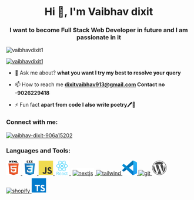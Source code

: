 <!-- [![MasterHead](https://www.wingstechsolutions.com/wp-content/uploads/2022/03/full-stack-development.gif)](https://rishavchanda.io)  -->
<img width="1000" align="center" src="https://www.wingstechsolutions.com/wp-content/uploads/2022/03/full-stack-development.gif" alt="">
<h1 align="center">Hi 👋, I'm Vaibhav dixit</h1>
<h3 align="center">I want to become Full Stack Web Developer in future and I am passionate in it</h3>
<img align="right" width="200" src="https://cdn.dribbble.com/users/1162077/screenshots/3848914/programmer.gif" alt="">

<p align="left"> <img src="https://komarev.com/ghpvc/?username=vaibhavdixit1&label=Profile%20views&color=0e75b6&style=flat" alt="vaibhavdixit1" /> </p>

<p align="left"> <a href="https://github.com/ryo-ma/github-profile-trophy"><img src="https://github-profile-trophy.vercel.app/?username=vaibhavdixit1" alt="vaibhavdixit1" /></a> </p>

- 💬 Ask me about? **what you want I try my best to resolve your query**

- 📫 How to reach me **dixitvaibhav913@gmail.com Contact no -9026229418**

- ⚡ Fun fact **apart from code I also write poetry🖊️📝**

<h3 align="left">Connect with me:</h3>
<p align="left">
<a href="https://www.linkedin.com/in/vaibhav-dixit913/" target="blank"><img align="center" src="https://raw.githubusercontent.com/rahuldkjain/github-profile-readme-generator/master/src/images/icons/Social/linked-in-alt.svg" alt="vaibhav-dixit-906a15202" height="30" width="40" /></a>
<h3 align="left">Languages and Tools:</h3>
<p align="left">
  <a href="https://www.w3.org/html/" target="_blank" rel="noreferrer">
    <img src="https://raw.githubusercontent.com/devicons/devicon/master/icons/html5/html5-original-wordmark.svg" alt="html" width="40" height="40"/>
  </a>
  <a href="https://www.w3schools.com/css/" target="_blank" rel="noreferrer">
    <img src="https://raw.githubusercontent.com/devicons/devicon/master/icons/css3/css3-original-wordmark.svg" alt="css" width="40" height="40"/>
  </a>
  <a href="https://developer.mozilla.org/en-US/docs/Web/JavaScript" target="_blank" rel="noreferrer">
    <img src="https://raw.githubusercontent.com/devicons/devicon/master/icons/javascript/javascript-original.svg" alt="javascript" width="40" height="40"/>
  </a>
  <a href="https://reactjs.org/" target="_blank" rel="noreferrer">
    <img src="https://raw.githubusercontent.com/devicons/devicon/master/icons/react/react-original-wordmark.svg" alt="react" width="40" height="40"/>
  </a>
  <a href="https://nextjs.org/" target="_blank" rel="noreferrer">
    <img src="https://teamraft.com/wp-content/uploads/nextjs.jpg" alt="nextjs" width="40" height="40" style="background-color:white; border-radius:5px; padding:5px;"/>
  </a>
  <a href="https://tailwindcss.com/" target="_blank" rel="noreferrer">
    <img src="https://www.vectorlogo.zone/logos/tailwindcss/tailwindcss-icon.svg" alt="tailwind" width="40" height="40"/>
  </a>
  <a href="https://code.visualstudio.com/" target="_blank" rel="noreferrer">
    <img src="https://raw.githubusercontent.com/devicons/devicon/master/icons/vscode/vscode-original.svg" alt="vscode" width="40" height="40"/>
  </a>
  <a href="https://git-scm.com/" target="_blank" rel="noreferrer">
    <img src="https://www.vectorlogo.zone/logos/git-scm/git-scm-icon.svg" alt="git" width="40" height="40"/>
  </a>
  <a href="https://wordpress.org/" target="_blank" rel="noreferrer">
    <img src="https://raw.githubusercontent.com/devicons/devicon/master/icons/wordpress/wordpress-plain.svg" alt="wordpress" width="40" height="40"/>
  </a>
  <a href="https://www.shopify.com/" target="_blank" rel="noreferrer">
    <img src="https://www.vectorlogo.zone/logos/shopify/shopify-icon.svg" alt="shopify" width="40" height="40"/>
  </a>
  <a href="https://www.typescriptlang.org/" target="_blank" rel="noreferrer">
    <img src="https://raw.githubusercontent.com/devicons/devicon/master/icons/typescript/typescript-original.svg" alt="typescript" width="40" height="40"/>
  </a>
</p>


